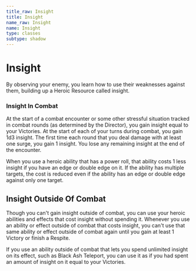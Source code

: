 ```yaml
---
title_raw: Insight
title: Insight
name_raw: Insight
name: Insight
type: classes
subtype: shadow
---
```


# Insight

By observing your enemy, you learn how to use their weaknesses against them, building up a Heroic Resource called insight.

### Insight In Combat

At the start of a combat encounter or some other stressful situation tracked in combat rounds (as determined by the Director), you gain insight equal to your Victories. At the start of each of your turns during combat, you gain 1d3 insight. The first time each round that you deal damage with at least one surge, you gain 1 insight. You lose any remaining insight at the end of the encounter.

When you use a heroic ability that has a power roll, that ability costs 1 less insight if you have an edge or double edge on it. If the ability has multiple targets, the cost is reduced even if the ability has an edge or double edge against only one target.

## Insight Outside Of Combat

Though you can't gain insight outside of combat, you can use your heroic abilities and effects that cost insight without spending it. Whenever you use an ability or effect outside of combat that costs insight, you can't use that same ability or effect outside of combat again until you gain at least 1 Victory or finish a Respite.

If you use an ability outside of combat that lets you spend unlimited insight on its effect, such as Black Ash Teleport, you can use it as if you had spent an amount of insight on it equal to your Victories.
